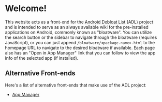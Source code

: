 # Welcome!

This website acts as a front-end for the [Android Debloat List](https://github.com/MuntashirAkon/android-debloat-list) (ADL) project and is intended to serve as an always available wiki for the pre-installed applications on Android, commonly known as "bloatware". You can utilize the search button or the sidebar to navigate through the bloatware (requires JavaScript), or you can just append `/bloatware/<package-name>.html` to the homepage URL to navigate to the desired bloatware if available. Each page also has an "Open in App Manager" link that you can follow to view the app info of the selected app (if installed).

## Alternative  Front-ends

Here's a list of alternative front-ends that make use of the ADL project:

- [App Manager](https://github.com/MuntashirAkon/AppManager)
